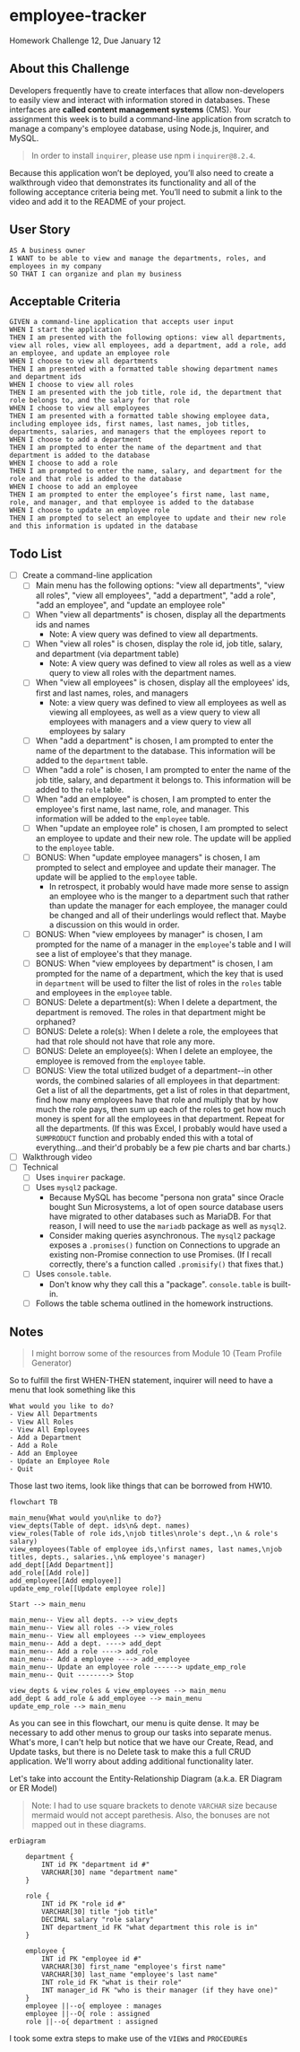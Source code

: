 # employee-tracker

Homework Challenge 12, Due January 12

## About this Challenge

Developers frequently have to create interfaces that allow non-developers to easily view and interact with information stored in databases. These interfaces are **called content management systems** (CMS). Your assignment this week is to build a command-line application from scratch to manage a company's employee database, using Node.js, Inquirer, and MySQL.

> In order to install `inquirer`, please use npm i `inquirer@8.2.4`.

Because this application won’t be deployed, you’ll also need to create a walkthrough video that demonstrates its functionality and all of the following acceptance criteria being met. You’ll need to submit a link to the video and add it to the README of your project.

## User Story

```text
AS A business owner
I WANT to be able to view and manage the departments, roles, and employees in my company
SO THAT I can organize and plan my business
```

## Acceptable Criteria

```text
GIVEN a command-line application that accepts user input
WHEN I start the application
THEN I am presented with the following options: view all departments, view all roles, view all employees, add a department, add a role, add an employee, and update an employee role
WHEN I choose to view all departments
THEN I am presented with a formatted table showing department names and department ids
WHEN I choose to view all roles
THEN I am presented with the job title, role id, the department that role belongs to, and the salary for that role
WHEN I choose to view all employees
THEN I am presented with a formatted table showing employee data, including employee ids, first names, last names, job titles, departments, salaries, and managers that the employees report to
WHEN I choose to add a department
THEN I am prompted to enter the name of the department and that department is added to the database
WHEN I choose to add a role
THEN I am prompted to enter the name, salary, and department for the role and that role is added to the database
WHEN I choose to add an employee
THEN I am prompted to enter the employee’s first name, last name, role, and manager, and that employee is added to the database
WHEN I choose to update an employee role
THEN I am prompted to select an employee to update and their new role and this information is updated in the database
```

## Todo List

- [ ] Create a command-line application
  - [ ] Main menu has the following options: "view all departments", "view all roles", "view all employees", "add a department", "add a role", "add an employee", and "update an employee role"
  - [ ] When "view all departments" is chosen, display all the departments ids and names
    - Note: A view query was defined to view all departments.
  - [ ] When "view all roles" is chosen, display the role id, job title, salary, and department (via department table)
    - Note: A view query was defined to view all roles as well as a view query to view all roles with the department names.
  - [ ] When "view all employees" is chosen, display all the employees' ids, first and last names, roles, and managers
    - Note: a view query was defined to view all employees as well as viewing all employees, as well as a view query to view all employees with managers and a view query to view all employees by salary 
  - [ ] When "add a department" is chosen, I am prompted to enter the name of the department to the database. This information will be added to the `department` table.
  - [ ] When "add a role" is chosen, I am prompted to enter the name of the job title, salary, and department it belongs to. This information will be added to the `role` table.
  - [ ] When "add an employee" is chosen, I am prompted to enter the employee's first name, last name, role, and manager. This information will be added to the `employee` table.
  - [ ] When "update an employee role" is chosen, I am prompted to select an employee to update and their new role. The update will be applied to the `employee` table.
  - [ ] BONUS: When "update employee managers" is chosen, I am prompted to select and employee and update their manager. The update will be applied to the `employee` table.
    - In retrospect, it probably would have made more sense to assign an employee who is the manger to a department such that rather than update the manager for each employee, the manager could be changed and all of their underlings would reflect that. Maybe a discussion on this would in order.
  - [ ] BONUS: When "view employees by manager" is chosen, I am prompted for the name of a manager in the `employee`'s table and I will see a list of employee's that they manage.
  - [ ] BONUS: When "view employees by department" is chosen, I am prompted for the name of a department, which the key that is used in `department` will be used to filter the list of roles in the `roles` table and employees in the `employee` table.
  - [ ] BONUS: Delete a department(s): When I delete a department, the department is removed. The roles in that department might be orphaned?
  - [ ] BONUS: Delete a role(s): When I delete a role, the employees that had that role should not have that role any more.
  - [ ] BONUS: Delete an employee(s): When I delete an employee, the employee is removed from the `employee` table.
  - [ ] BONUS: View the total utilized budget of a department--in other words, the combined salaries of all employees in that department: Get a list of all the departments, get a list of roles in that department, find how many employees have that role and multiply that by how much the role pays, then sum up each of the roles to get how much money is spent for all the employees in that department. Repeat for all the departments. (If this was Excel, I probably would have used a `SUMPRODUCT` function and probably ended this with a total of everything...and their'd probably be a few pie charts and bar charts.)
- [ ] Walkthrough video
- [ ] Technical
  - [ ] Uses `inquirer` package.
  - [ ] Uses `mysql2` package.
    - Because MySQL has become "persona non grata" since Oracle bought Sun Microsystems, a lot of open source database users have migrated to other databases such as MariaDB.  For that reason, I will need to use the `mariadb` package as well as `mysql2`.
    - Consider making queries asynchronous. The `mysql2` package exposes a `.promises()` function on Connections to upgrade an existing non-Promise connection to use Promises. (If I recall correctly, there's a function called `.promisify()` that fixes that.)
  - [ ] Uses `console.table`.
    - Don't know why they call this a "package". `console.table` is built-in.
  - [ ] Follows the table schema outlined in the homework instructions.

## Notes

> I might borrow some of the resources from Module 10 (Team Profile Generator)

So to fulfill the first WHEN-THEN statement, inquirer will need to have a menu that look something like this

```text
What would you like to do?
- View All Departments
- View All Roles
- View All Employees
- Add a Department
- Add a Role
- Add an Employee
- Update an Employee Role
- Quit
```

Those last two items, look like things that can be borrowed from HW10.

```mermaid
flowchart TB

main_menu{What would you\nlike to do?}
view_depts(Table of dept. ids\n& dept. names)
view_roles(Table of role ids,\njob titles\nrole's dept.,\n & role's salary)
view_employees(Table of employee ids,\nfirst names, last names,\njob titles, depts., salaries.,\n& employee's manager)
add_dept[[Add Department]]
add_role[[Add role]]
add_employee[[Add employee]]
update_emp_role[[Update employee role]]

Start --> main_menu

main_menu-- View all depts. --> view_depts
main_menu-- View all roles --> view_roles
main_menu-- View all employees --> view_employees
main_menu-- Add a dept. ----> add_dept
main_menu-- Add a role ----> add_role
main_menu-- Add a employee ----> add_employee
main_menu-- Update an employee role ------> update_emp_role
main_menu-- Quit --------> Stop

view_depts & view_roles & view_employees --> main_menu
add_dept & add_role & add_employee --> main_menu
update_emp_role --> main_menu
```

As you can see in this flowchart, our menu is quite dense.  It may be necessary to add other menus to group our tasks into separate menus.  What's more, I can't help but notice that we have our Create, Read, and Update tasks, but there is no Delete task to make this a full CRUD application. We'll worry about adding additional functionality later.

Let's take into account the Entity-Relationship Diagram (a.k.a. ER Diagram or ER Model)

> Note: I had to use square brackets to denote `VARCHAR` size because mermaid would not accept parethesis.
> Also, the bonuses are not mapped out in these diagrams.

```mermaid
erDiagram

    department {
        INT id PK "department id #"
        VARCHAR[30] name "department name"
    }

    role {
        INT id PK "role id #"
        VARCHAR[30] title "job title"
        DECIMAL salary "role salary"
        INT department_id FK "what department this role is in"
    }

    employee {
        INT id PK "employee id #"
        VARCHAR[30] first_name "employee's first name"
        VARCHAR[30] last_name "employee's last name"
        INT role_id FK "what is their role"
        INT manager_id FK "who is their manager (if they have one)"
    }
    employee ||--o{ employee : manages
    employee ||--O{ role : assigned
    role ||--o{ department : assigned
```

I took some extra steps to make use of the `VIEW`s and `PROCEDURE`s